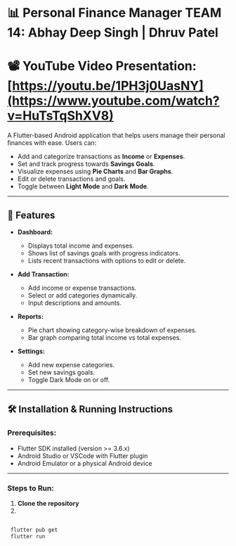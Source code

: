 # 📊 Personal Finance Manager TEAM 14: Abhay Deep Singh | Dhruv Patel
# 📽️ YouTube Video Presentation: [https://youtu.be/1PH3j0UasNY](https://www.youtube.com/watch?v=HuTsTqShXV8)

A Flutter-based Android application that helps users manage their personal finances with ease. Users can:

- Add and categorize transactions as **Income** or **Expenses**.
- Set and track progress towards **Savings Goals**.
- Visualize expenses using **Pie Charts** and **Bar Graphs**.
- Edit or delete transactions and goals.
- Toggle between **Light Mode** and **Dark Mode**.

---

## 🚀 Features

- **Dashboard:**
  - Displays total income and expenses.
  - Shows list of savings goals with progress indicators.
  - Lists recent transactions with options to edit or delete.

- **Add Transaction:**
  - Add income or expense transactions.
  - Select or add categories dynamically.
  - Input descriptions and amounts.

- **Reports:**
  - Pie chart showing category-wise breakdown of expenses.
  - Bar graph comparing total income vs total expenses.

- **Settings:**
  - Add new expense categories.
  - Set new savings goals.
  - Toggle Dark Mode on or off.

---

## 🛠️ Installation & Running Instructions

### Prerequisites:

- Flutter SDK installed (version >= 3.6.x)
- Android Studio or VSCode with Flutter plugin
- Android Emulator or a physical Android device

---

### Steps to Run:

1. **Clone the repository**
2. 
```bash

 flutter pub get
 flutter run

